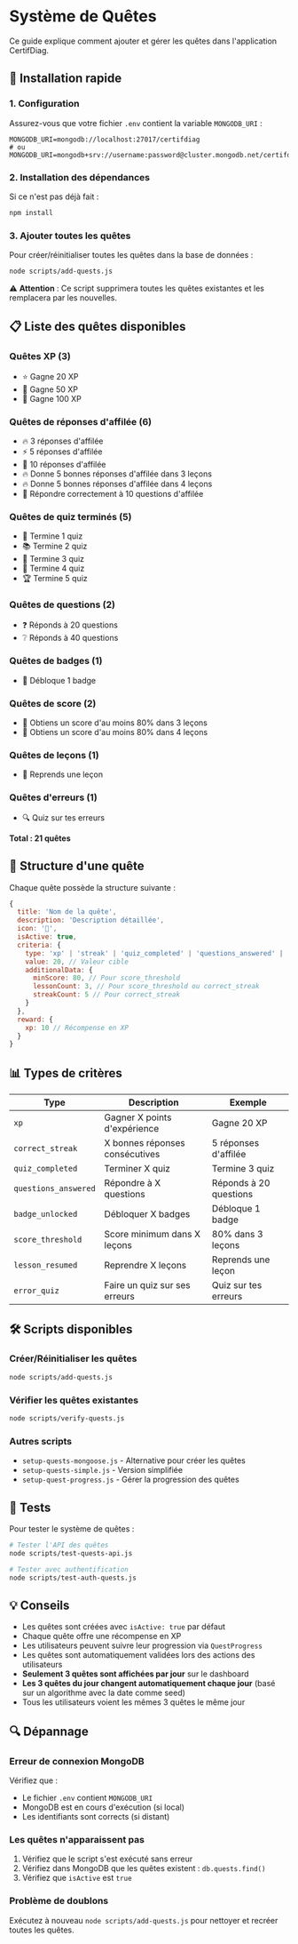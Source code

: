 # Système de Quêtes

Ce guide explique comment ajouter et gérer les quêtes dans l'application CertifDiag.

## 🚀 Installation rapide

### 1. Configuration

Assurez-vous que votre fichier `.env` contient la variable `MONGODB_URI` :

```env
MONGODB_URI=mongodb://localhost:27017/certifdiag
# ou
MONGODB_URI=mongodb+srv://username:password@cluster.mongodb.net/certifdiag
```

### 2. Installation des dépendances

Si ce n'est pas déjà fait :

```bash
npm install
```

### 3. Ajouter toutes les quêtes

Pour créer/réinitialiser toutes les quêtes dans la base de données :

```bash
node scripts/add-quests.js
```

⚠️ **Attention** : Ce script supprimera toutes les quêtes existantes et les remplacera par les nouvelles.

## 📋 Liste des quêtes disponibles

### Quêtes XP (3)
- ⭐ Gagne 20 XP
- 🌟 Gagne 50 XP
- 💫 Gagne 100 XP

### Quêtes de réponses d'affilée (6)
- 🔥 3 réponses d'affilée
- ⚡ 5 réponses d'affilée
- 🎯 10 réponses d'affilée
- 🔥 Donne 5 bonnes réponses d'affilée dans 3 leçons
- 🔥 Donne 5 bonnes réponses d'affilée dans 4 leçons
- 💎 Répondre correctement à 10 questions d'affilée

### Quêtes de quiz terminés (5)
- 📝 Termine 1 quiz
- 📚 Termine 2 quiz
- 🎯 Termine 3 quiz
- 📖 Termine 4 quiz
- 🏆 Termine 5 quiz

### Quêtes de questions (2)
- ❓ Réponds à 20 questions
- ❔ Réponds à 40 questions

### Quêtes de badges (1)
- 🏅 Débloque 1 badge

### Quêtes de score (2)
- 🎯 Obtiens un score d'au moins 80% dans 3 leçons
- 🎯 Obtiens un score d'au moins 80% dans 4 leçons

### Quêtes de leçons (1)
- 🔄 Reprends une leçon

### Quêtes d'erreurs (1)
- 🔍 Quiz sur tes erreurs

**Total : 21 quêtes**

## 🔧 Structure d'une quête

Chaque quête possède la structure suivante :

```javascript
{
  title: 'Nom de la quête',
  description: 'Description détaillée',
  icon: '🎯',
  isActive: true,
  criteria: {
    type: 'xp' | 'streak' | 'quiz_completed' | 'questions_answered' | 'badge_unlocked' | 'score_threshold' | 'correct_streak' | 'lesson_resumed' | 'error_quiz',
    value: 20, // Valeur cible
    additionalData: {
      minScore: 80, // Pour score_threshold
      lessonCount: 3, // Pour score_threshold ou correct_streak
      streakCount: 5 // Pour correct_streak
    }
  },
  reward: {
    xp: 10 // Récompense en XP
  }
}
```

## 📊 Types de critères

| Type | Description | Exemple |
|------|-------------|---------|
| `xp` | Gagner X points d'expérience | Gagne 20 XP |
| `correct_streak` | X bonnes réponses consécutives | 5 réponses d'affilée |
| `quiz_completed` | Terminer X quiz | Termine 3 quiz |
| `questions_answered` | Répondre à X questions | Réponds à 20 questions |
| `badge_unlocked` | Débloquer X badges | Débloque 1 badge |
| `score_threshold` | Score minimum dans X leçons | 80% dans 3 leçons |
| `lesson_resumed` | Reprendre X leçons | Reprends une leçon |
| `error_quiz` | Faire un quiz sur ses erreurs | Quiz sur tes erreurs |

## 🛠️ Scripts disponibles

### Créer/Réinitialiser les quêtes
```bash
node scripts/add-quests.js
```

### Vérifier les quêtes existantes
```bash
node scripts/verify-quests.js
```

### Autres scripts
- `setup-quests-mongoose.js` - Alternative pour créer les quêtes
- `setup-quests-simple.js` - Version simplifiée
- `setup-quest-progress.js` - Gérer la progression des quêtes

## 🧪 Tests

Pour tester le système de quêtes :

```bash
# Tester l'API des quêtes
node scripts/test-quests-api.js

# Tester avec authentification
node scripts/test-auth-quests.js
```

## 💡 Conseils

- Les quêtes sont créées avec `isActive: true` par défaut
- Chaque quête offre une récompense en XP
- Les utilisateurs peuvent suivre leur progression via `QuestProgress`
- Les quêtes sont automatiquement validées lors des actions des utilisateurs
- **Seulement 3 quêtes sont affichées par jour** sur le dashboard
- **Les 3 quêtes du jour changent automatiquement chaque jour** (basé sur un algorithme avec la date comme seed)
- Tous les utilisateurs voient les mêmes 3 quêtes le même jour

## 🔍 Dépannage

### Erreur de connexion MongoDB
Vérifiez que :
- Le fichier `.env` contient `MONGODB_URI`
- MongoDB est en cours d'exécution (si local)
- Les identifiants sont corrects (si distant)

### Les quêtes n'apparaissent pas
1. Vérifiez que le script s'est exécuté sans erreur
2. Vérifiez dans MongoDB que les quêtes existent : `db.quests.find()`
3. Vérifiez que `isActive` est `true`

### Problème de doublons
Exécutez à nouveau `node scripts/add-quests.js` pour nettoyer et recréer toutes les quêtes.

